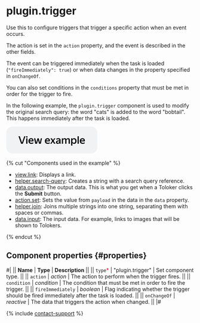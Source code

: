 # plugin.trigger

Use this to configure triggers that trigger a specific action when an event occurs.

The action is set in the `action` property, and the event is described in the other fields.

The event can be triggered immediately when the task is loaded (`"fireImmediately": true`) or when data changes in the property specified in `onChangeOf`.

You can also set conditions in the `conditions` property that must be met in order for the trigger to fire.

In the following example, the `plugin.trigger` component is used to modify the original search query: the word "cats" is added to the word "bobtail". This happens immediately after the task is loaded.

[![View example in the sandbox](../_images/buttons/view-example.svg)](https://ya.cc/t/lxI6fdnn4PTHN4)

{% cut "Components used in the example" %}

- [view.link](view.link.md): Displays a link.
- [helper.search-query](helper.search-query.md): Creates a string with a search query reference.
- [data.output](../operations/work-with-data.md): The output data. This is what you get when a Toloker clicks the **Submit** button.
- [action.set](action.set.md): Sets the value from `payload` in the data in the `data` property.
- [helper.join](../reference/helper.join.md): Joins multiple strings into one string, separating them with spaces or commas.
- [data.input](../operations/work-with-data.md): The input data. For example, links to images that will be shown to Tolokers.

{% endcut %}


## Component properties {#properties}

#|
|| **Name** | **Type** | **Description** ||
|| `type`<span style="color: red">\*</span> | "plugin.trigger" | Set component type. ||
|| `action` | _action_ | The action to perform when the trigger fires. ||
|| `condition` | _condition_ | The condition that must be met in order to fire the trigger. ||
|| `fireImmediately` | _boolean_ | Flag indicating whether the trigger should be fired immediately after the task is loaded. ||
|| `onChangeOf` | _reactive_ | The data that triggers the action when changed. ||
|#

{% include [contact-support](../_includes/contact-support.md) %}
